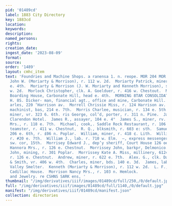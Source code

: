 ```yaml
---
pid: '01489cd'
label: 1883 City Directory
key: 1883cd
location: 
keywords: 
description: 
named_persons: 
rights: 
creation_date: 
ingest_date: '2023-08-09'
format: 
source: 
order: '1489'
layout: cmhc_item
text: 'Foundries and Machine Shops. a ranensa 1. n. reope. MOR 204 MOR     Moriarty
  John W. (Moriarty & Morrison), r. 112 w. 2d.  Moriarty Patrick, miner, bds. 428
  e. 4th.  Moriarty & Morrison (J. W. Moriarty and Kenneth Morrison), saloon, 112
  w. 2d.  Morlock Christopher, clk. A. Goelduer, r. 416 w. Chestout.  Morning Star
  Boarding House, Carbonate Hill, head e. 4th.  MORNING 8TAR CONSOLIDATED MINING CO.,
  H. 8S. Dicker- man, financial agt., office and mine, Carbonate Hill.  Morrell Ch
  arles, 220 ‘Harrison av.  Morrell Chrissie Miss, r. 124 Harrison av.  Morrell Jacob,
  machinist, bas, 214 e. 7th.  Morris Charlee, musician, r. 134 e. 5th.  Morris David,
  miner, vr. 323 6. 6th. ris George, col’d, porter, r. 311 n. Pine.  James, waiter,
  Clarendon Hotel.  James R., assayer, 104 e. 4°  James S., miner, rv. 134 w. kr 5.  L,
  Mrs., r. 118 e. 7th.  Michael, cook,. Saddle Rock Restaurant, r. 106 w. 4th.  Robert,
  teamster, r. 411 w. Chestnut,  R. Q., blksmith, r. 603 e: sth.  Samuel, tailor,
  206 e. 6th, r. £06 n. Poplar.  William, miner, r. 418 ¢. Lith.  William A., miner,
  r. #20 e. 7th.  William J., lab. r. 710 w. Elm.  —, express messenger, r. Poplar,
  sw. cor, 15th.  Morrisey Edward J., dep’y sheriff, Court House 126 oe. Chest- nut.  Morrisey
  Hannora Mrs., r. 126 e. Chestnut.  Morrissey John, barkpr, Delmonico.  Morrissey
  John, mining, r. 301 Poplar.  Morrissey Kate A. Miss, millinery, 6124 Harrison av.,
  r. 126 e. Chestnut.  Andrew, miner, r. 622 e. 7th.  Alex. G., clk. Daniels, Fisher
  & Smith, vr. 406 w. 4th.  Charles, miner, bds. 140 e. 3d.  James, lab. Arkansas
  Valley Smelter.  Kenneth (Moriarty & Morrison), r. 112 w. 2d.  L. F., fireman, bds.
  Cadillac House.  Morrison Nancy Mrs., r. 103 n. Hemlock.                           Waiches
  and Jewelry. re CSHNS SARK ens, '
thumbnail: "/img/derivatives/iiif/images/01489cd/full/250,/0/default.jpg"
full: "/img/derivatives/iiif/images/01489cd/full/1140,/0/default.jpg"
manifest: "/img/derivatives/iiif/01489cd/manifest.json"
collection: directories
---
```


